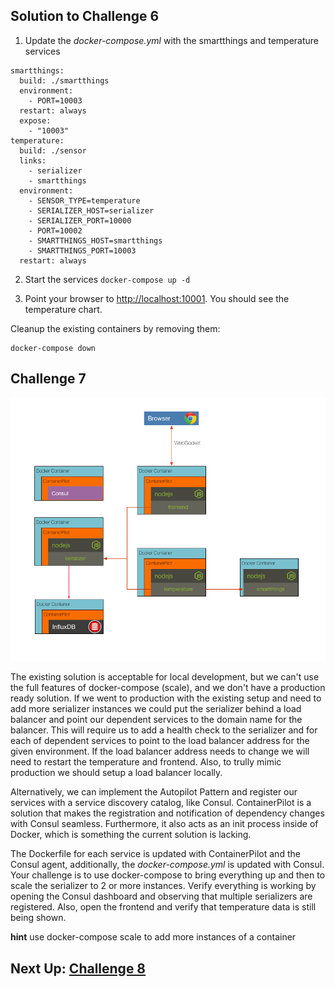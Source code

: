 ## Solution to Challenge 6

1. Update the _docker-compose.yml_ with the smartthings and temperature services
```
smartthings:
  build: ./smartthings
  environment:
    - PORT=10003
  restart: always
  expose:
    - "10003"
temperature:
  build: ./sensor
  links:
    - serializer
    - smartthings
  environment:
    - SENSOR_TYPE=temperature
    - SERIALIZER_HOST=serializer
    - SERIALIZER_PORT=10000
    - PORT=10002
    - SMARTTHINGS_HOST=smartthings
    - SMARTTHINGS_PORT=10003
  restart: always
```

2. Start the services `docker-compose up -d`

3. Point your browser to [http://localhost:10001](). You should see the temperature chart.

Cleanup the existing containers by removing them:
```
docker-compose down
```

## Challenge 7

![image](../images/challenge7.png)

The existing solution is acceptable for local development, but we can't use the full features of docker-compose (scale), and we don't have a production ready solution. If we went to production with the existing setup and need to add more serializer instances we could put the serializer behind a load balancer and point our dependent services to the domain name for the balancer. This will require us to add a health check to the serializer and for each of dependent services to point to the load balancer address for the given environment. If the load balancer address needs to change we will need to restart the temperature and frontend. Also, to trully mimic production we should setup a load balancer locally.

Alternatively, we can implement the Autopilot Pattern and register our services with a service discovery catalog, like Consul. ContainerPilot is a solution that makes the registration and notification of dependency changes with Consul seamless. Furthermore, it also acts as an init process inside of Docker, which is something the current solution is lacking.

The Dockerfile for each service is updated with ContainerPilot and the Consul agent, additionally, the _docker-compose.yml_ is updated with Consul. Your challenge is to use docker-compose to bring everything up and then to scale the serializer to 2 or more instances. Verify everything is working by opening the Consul dashboard and observing that multiple serializers are registered. Also, open the frontend and verify that temperature data is still being shown.

__hint__ use docker-compose scale to add more instances of a container

## Next Up: [Challenge 8](../challenge8/README.md)
